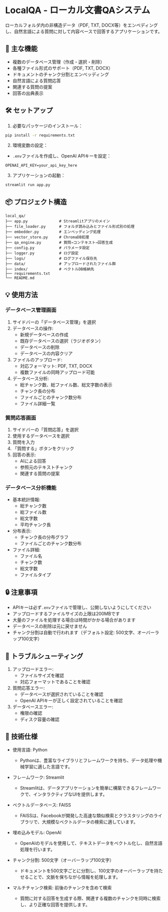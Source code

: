 # LocalQA - ローカル文書QAシステム

ローカルフォルダ内の非構造データ（PDF, TXT, DOCX等）をエンベディングし、自然言語による質問に対して内容ベースで回答するアプリケーションです。

## 🔧 主な機能

- 複数のデータベース管理（作成・選択・削除）
- 各種ファイル形式のサポート（PDF, TXT, DOCX）
- ドキュメントのチャンク分割とエンベッディング
- 自然言語による質問応答
- 関連する質問の提案
- 回答の出典表示

## 🛠 セットアップ

1. 必要なパッケージのインストール：
```bash
pip install -r requirements.txt
```

2. 環境変数の設定：
- `.env`ファイルを作成し、OpenAI APIキーを設定：
```
OPENAI_API_KEY=your_api_key_here
```

3. アプリケーションの起動：
```bash
streamlit run app.py
```

## 📦 プロジェクト構造

```
local_qa/
├── app.py              # Streamlitアプリのメイン
├── file_loader.py      # フォルダ読み込みとファイル形式別の処理
├── embedder.py         # エンベッディング処理
├── vector_store.py     # ChromaDB処理
├── qa_engine.py        # 質問→コンテキスト→回答生成
├── config.py           # パラメータ設定
├── logger.py           # ログ設定
├── logs/               # ログファイル保存先
├── data/               # アップロードされたファイル群
├── index/              # ベクトルDB格納先
├── requirements.txt
└── README.md
```

## 💡 使用方法

### データベース管理画面
1. サイドバーの「データベース管理」を選択
2. データベースの操作:
   - 新規データベースの作成
   - 既存データベースの選択（ラジオボタン）
   - データベースの削除
   - データベースの内容クリア
3. ファイルのアップロード:
   - 対応フォーマット: PDF, TXT, DOCX
   - 複数ファイルの同時アップロード可能
4. データベース分析:
   - 総チャンク数、総ファイル数、総文字数の表示
   - チャンク長の分布
   - ファイルごとのチャンク数分布
   - ファイル詳細一覧

### 質問応答画面
1. サイドバーの「質問応答」を選択
2. 使用するデータベースを選択
3. 質問を入力
4. 「質問する」ボタンをクリック
5. 回答の表示:
   - AIによる回答
   - 参照元のテキストチャンク
   - 関連する質問の提案

### データベース分析機能
- 基本統計情報:
  - 総チャンク数
  - 総ファイル数
  - 総文字数
  - 平均チャンク長
- 分布表示:
  - チャンク長の分布グラフ
  - ファイルごとのチャンク数分布
- ファイル詳細:
  - ファイル名
  - チャンク数
  - 総文字数
  - ファイルタイプ

## 🔒 注意事項

- APIキーは必ず`.env`ファイルで管理し、公開しないようにしてください
- アップロードするファイルサイズの上限は200MBです
- 大量のファイルを処理する場合は時間がかかる場合があります
- データベースの削除は元に戻せません
- チャンク分割は自動で行われます（デフォルト設定: 500文字、オーバーラップ100文字）

## 🔧 トラブルシューティング

1. アップロードエラー:
   - ファイルサイズを確認
   - 対応フォーマットであることを確認
2. 質問応答エラー:
   - データベースが選択されていることを確認
   - OpenAI APIキーが正しく設定されていることを確認
3. データベースエラー:
   - 権限の確認
   - ディスク容量の確認

## 🔧 技術仕様

- 使用言語: Python
  - Pythonは、豊富なライブラリとフレームワークを持ち、データ処理や機械学習に適した言語です。

- フレームワーク: Streamlit
  - Streamlitは、データアプリケーションを簡単に構築できるフレームワークで、インタラクティブなUIを提供します。

- ベクトルデータベース: FAISS
  - FAISSは、Facebookが開発した高速な類似検索とクラスタリングのライブラリで、大規模なベクトルデータの検索に適しています。

- 埋め込みモデル: OpenAI
  - OpenAIのモデルを使用して、テキストデータをベクトル化し、自然言語処理を行います。

- チャンク分割: 500文字（オーバーラップ100文字）
  - ドキュメントを500文字ごとに分割し、100文字のオーバーラップを持たせることで、文脈を保ちながら情報を処理します。

- マルチチャンク検索: 前後のチャンクを含めて検索
  - 質問に対する回答を生成する際、関連する複数のチャンクを同時に検索し、より正確な回答を提供します。
